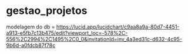# gestao_projetos

modelagem do db = https://lucid.app/lucidchart/c9aa8a9a-80d7-4451-a913-e5fb7c13b475/edit?viewport_loc=-578%2C-556%2C2994%2C1495%2C0_0&invitationId=inv_4a3ed31c-d632-4c95-9b6d-a0fdcb87f78c
